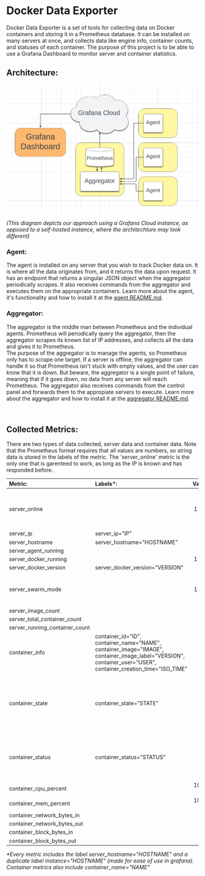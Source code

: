# Docker Data Exporter

Docker Data Exporter is a set of tools for collecting data on Docker containers and storing it in a Prometheus database. It can be installed on many servers at once, and collects data like engine info, container counts, and statuses of each container. The purpose of this project is to be able to use a Grafana Dashboard to monitor server and container statistics.

## Architecture:

![Architecture diagram](./images/diagram.png)

*(This diagram depicts our approach using a Grafana Cloud instance, as opposed to a self-hosted instance, where the architechture may look different)*

### Agent:

The agent is installed on any server that you wish to track Docker data on. It is where all the data originates from, and it returns the data upon request. It has an endpoint that returns a singular JSON object when the aggregator periodically scrapes. It also receives commands from the aggregator and executes them on the appropriate containers. Learn more about the agent, it's functionality and how to install it at the [agent README.md](./agent/README.md).

### Aggregator:

The aggregator is the middle man between Prometheus and the individual agents. Prometheus will periodically query the aggregator, then the aggregator scrapes its known list of IP addresses, and collects all the data and gives it to Prometheus.  
The purpose of the aggregator is to manage the agents, so Prometheus only has to scrape one target. If a server is offline, the aggregator can handle it so that Prometheus isn't stuck with empty values, and the user can know that it is down. But beware, the aggregator is a single point of failure, meaning that if it goes down, no data from any server will reach Prometheus. The aggregator also receives commands from the control panel and forwards them to the appropiate servers to execute. Learn more about the aggregator and how to install it at the [aggregator README.md](./aggregator/README.md).

</br>

## Collected Metrics:

There are two types of data collected, server data and container data. Note that the Prometheus format requires that all values are numbers, so string data is stored in the labels of the metric. The 'server_online' metric is the only one that is garenteed to work, as long as the IP is known and has responded before. 

| Metric: | Labels*: | Value: | Notes: |
| :- | :- | -: | :- |
| server_online | | 1 or 0 | Only works if agent has responded before and is known
| server_ip | server_ip="IP" | 1 | |
| server_hostname | server_hostname="HOSTNAME" | 1 | |
| server_agent_running | | 1 | |
| server_docker_running | | 1 or 0 | |
| server_docker_version | server_docker_version="VERSION" | 1 | |
| server_swarm_mode | | 1 or 0 | See [Docker swarm mode overview](https://docs.docker.com/engine/swarm/) |
| server_image_count | | ≥ 0 |
| server_total_container_count | | ≥ 0 | |
| server_running_container_count | | ≥ 0 | |
| container_info | container_id="ID", container_name="NAME", container_image="IMAGE", container_image_label="VERSION", container_user="USER", container_creation_time="ISO_TIME"| 1 | |
| container_state | container_state="STATE" | 1 | State can be 'created', 'restarting', 'running', 'removing', 'paused', 'exited', or 'dead' |
| container_status | container_status="STATUS" | 1 | Status includes info about state and uptime, e.g. "Up 30 minutes"
| container_cpu_percent | | 100 - 0 | |
| container_mem_percent | | 100 - 0 | |
| container_network_bytes_in | | ≥ 0 | |
| container_network_bytes_out | | ≥ 0 | |
| container_block_bytes_in | | ≥ 0 | |
| container_block_bytes_out | | ≥ 0 | |

_*Every metric includes the label server_hostname="HOSTNAME" and a duplicate label instance="HOSTNAME" (made for ease of use in grafana). Container metrics also include container_name="NAME"_

